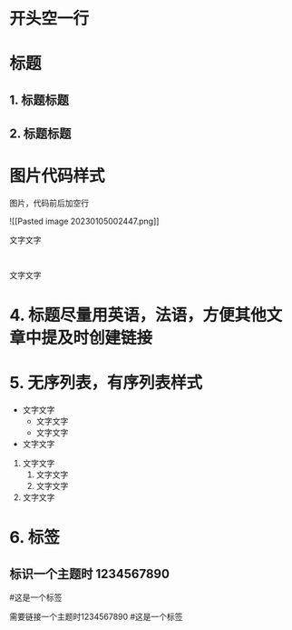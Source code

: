 
# 开头空一行

# 标题

## 1. 标题标题

## 2. 标题标题

# 图片代码样式

图片，代码前后加空行

![[Pasted image 20230105002447.png]]

文字文字

```java



```

文字文字

# 4. 标题尽量用英语，法语，方便其他文章中提及时创建链接

# 5. 无序列表，有序列表样式

- 文字文字
	- 文字文字
	- 文字文字
- 文字文字

1. 文字文字
	1. 文字文字
	2. 文字文字
2. 文字文字

# 6. 标签

## 标识一个主题时 1234567890
#这是一个标签 

需要链接一个主题时1234567890 #这是一个标签 


